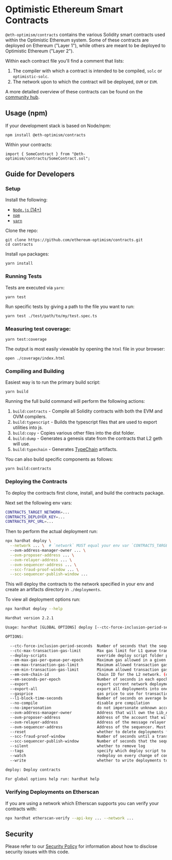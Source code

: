 # Optimistic Ethereum Smart Contracts

`@eth-optimism/contracts` contains the various Solidity smart contracts used within the Optimistic Ethereum system.
Some of these contracts are deployed on Ethereum ("Layer 1"), while others are meant to be deployed to Optimistic Ethereum ("Layer 2").

Within each contract file you'll find a comment that lists:
1. The compiler with which a contract is intended to be compiled, `solc` or `optimistic-solc`.
2. The network upon to which the contract will be deployed, `OVM` or `EVM`.

A more detailed overview of these contracts can be found on the [community hub](http://community.optimism.io/docs/protocol/protocol.html#system-overview).

<!-- TODO: Add link to final contract docs here when finished. -->

## Usage (npm)
If your development stack is based on Node/npm:

```shell
npm install @eth-optimism/contracts
```

Within your contracts:

```solidity
import { SomeContract } from "@eth-optimism/contracts/SomeContract.sol";
```

## Guide for Developers
### Setup
Install the following:
- [`Node.js` (14+)](https://nodejs.org/en/)
- [`npm`](https://www.npmjs.com/get-npm)
- [`yarn`](https://classic.yarnpkg.com/en/docs/install/)

Clone the repo:

```shell
git clone https://github.com/ethereum-optimism/contracts.git
cd contracts
```

Install `npm` packages:
```shell
yarn install
```

### Running Tests
Tests are executed via `yarn`:
```shell
yarn test
```

Run specific tests by giving a path to the file you want to run:
```shell
yarn test ./test/path/to/my/test.spec.ts
```

### Measuring test coverage:
```shell
yarn test:coverage
```

The output is most easily viewable by opening the `html` file in your browser:
```shell
open ./coverage/index.html
```

### Compiling and Building
Easiest way is to run the primary build script:
```shell
yarn build
```

Running the full build command will perform the following actions:
1. `build:contracts` - Compile all Solidity contracts with both the EVM and OVM compilers.
2. `build:typescript` - Builds the typescript files that are used to export utilities into js.
3. `build:copy` - Copies various other files into the dist folder.
4. `build:dump` - Generates a genesis state from the contracts that L2 geth will use.
5. `build:typechain` - Generates [TypeChain](https://github.com/ethereum-ts/TypeChain) artifacts.

You can also build specific components as follows:
```shell
yarn build:contracts
```

### Deploying the Contracts
To deploy the contracts first clone, install, and build the contracts package.

Next set the following env vars:

```bash
CONTRACTS_TARGET_NETWORK=...
CONTRACTS_DEPLOYER_KEY=...
CONTRACTS_RPC_URL=...
```

Then to perform the actual deployment run:

```bash
npx hardhat deploy \
  --network ... \  # `network` MUST equal your env var `CONTRACTS_TARGET_NETWORK`
  --ovm-address-manager-owner ... \
  --ovm-proposer-address ... \
  --ovm-relayer-address ... \
  --ovm-sequencer-address ... \
  --scc-fraud-proof-window ... \
  --scc-sequencer-publish-window ...
```

This will deploy the contracts to the network specified in your env and create
an artifacts directory in `./deployments`.

To view all deployment options run:

```bash
npx hardhat deploy --help

Hardhat version 2.2.1

Usage: hardhat [GLOBAL OPTIONS] deploy [--ctc-force-inclusion-period-seconds <INT>] [--ctc-max-transaction-gas-limit <INT>] --deploy-scripts <STRING> [--em-max-gas-per-queue-per-epoch <INT>] [--em-max-transaction-gas-limit <INT>] [--em-min-transaction-gas-limit <INT>] [--em-ovm-chain-id <INT>] [--em-seconds-per-epoch <INT>] --export <STRING> --export-all <STRING> --gasprice <STRING> [--l1-block-time-seconds <INT>] [--no-compile] [--no-impersonation] --ovm-address-manager-owner <STRING> --ovm-proposer-address <STRING> --ovm-relayer-address <STRING> --ovm-sequencer-address <STRING> [--reset] [--scc-fraud-proof-window <INT>] [--scc-sequencer-publish-window <INT>] [--silent] --tags <STRING> [--watch] --write <BOOLEAN>

OPTIONS:

  --ctc-force-inclusion-period-seconds  Number of seconds that the sequencer has to include transactions before the L1 queue. (default: 2592000)
  --ctc-max-transaction-gas-limit       Max gas limit for L1 queue transactions. (default: 9000000)
  --deploy-scripts                      override deploy script folder path
  --em-max-gas-per-queue-per-epoch      Maximum gas allowed in a given queue for each epoch. (default: 250000000)
  --em-max-transaction-gas-limit        Maximum allowed transaction gas limit. (default: 9000000)
  --em-min-transaction-gas-limit        Minimum allowed transaction gas limit. (default: 50000)
  --em-ovm-chain-id                     Chain ID for the L2 network. (default: 420)
  --em-seconds-per-epoch                Number of seconds in each epoch. (default: 0)
  --export                              export current network deployments
  --export-all                          export all deployments into one file
  --gasprice                            gas price to use for transactions
  --l1-block-time-seconds               Number of seconds on average between every L1 block. (default: 15)
  --no-compile                          disable pre compilation
  --no-impersonation                    do not impersonate unknown accounts
  --ovm-address-manager-owner           Address that will own the Lib_AddressManager. Must be provided or this deployment will fail.
  --ovm-proposer-address                Address of the account that will propose state roots. Must be provided or this deployment will fail.
  --ovm-relayer-address                 Address of the message relayer. Must be provided or this deployment will fail.
  --ovm-sequencer-address               Address of the sequencer. Must be provided or this deployment will fail.
  --reset                               whether to delete deployments files first
  --scc-fraud-proof-window              Number of seconds until a transaction is considered finalized. (default: 604800)
  --scc-sequencer-publish-window        Number of seconds that the sequencer is exclusively allowed to post state roots. (default: 1800)
  --silent                              whether to remove log
  --tags                                specify which deploy script to execute via tags, separated by commas
  --watch                               redeploy on every change of contract or deploy script
  --write                               whether to write deployments to file

deploy: Deploy contracts

For global options help run: hardhat help
```

### Verifying Deployments on Etherscan
If you are using a network which Etherscan supports you can verify your contracts with:

```bash
npx hardhat etherscan-verify --api-key ... --network ...
```

## Security
Please refer to our [Security Policy](https://github.com/ethereum-optimism/.github/security/policy) for information about how to disclose security issues with this code.

